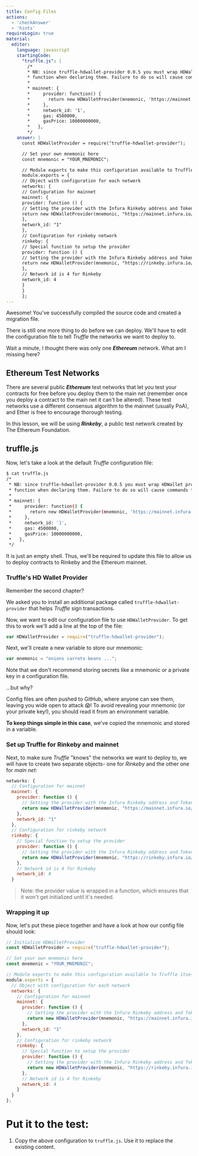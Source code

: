 ```yaml
---
title: Config Files
actions:
  - 'checkAnswer'
  - 'hints'
requireLogin: true
material:
  editor:
    language: javascript
    startingCode:
      "truffle.js": |
        /*
        * NB: since truffle-hdwallet-provider 0.0.5 you must wrap HDWallet providers in a
        * function when declaring them. Failure to do so will cause commands to hang. ex:
        * 
        * mainnet: {
        *     provider: function() {
        *       return new HDWalletProvider(mnemonic, 'https://mainnet.infura.io/<infura-key>')
        *     },
        *     network_id: '1',
        *     gas: 4500000,
        *     gasPrice: 10000000000,
        *   },
        */
    answer: |
      const HDWalletProvider = require("truffle-hdwallet-provider");

      // Set your own mnemonic here
      const mnemonic = "YOUR_MNEMONIC";

      // Module exports to make this configuration available to Truffle itself
      module.exports = {
      // Object with configuration for each network
      networks: {
      // Configuration for mainnet
      mainnet: {
      provider: function () {
      // Setting the provider with the Infura Rinkeby address and Token
      return new HDWalletProvider(mnemonic, "https://mainnet.infura.io/v3/YOUR_TOKEN")
      },
      network_id: "1"
      },
      // Configuration for rinkeby network
      rinkeby: {
      // Special function to setup the provider
      provider: function () {
      // Setting the provider with the Infura Rinkeby address and Token
      return new HDWalletProvider(mnemonic, "https://rinkeby.infura.io/v3/YOUR_TOKEN")
      },
      // Network id is 4 for Rinkeby
      network_id: 4
      }
      }
      };
---
```


Awesome! You've successfully compiled the source code and created a migration file.

There is still one more thing to do before we can deploy. We'll have to edit the configuration file to tell _Truffle_ the networks we want to deploy to.

Wait a minute, I thought there was only one **_Ethereum_** network. What am I missing here?

## Ethereum Test Networks

There are several public **_Ethereum_** test networks that let you test your contracts for free before you deploy them to the main net (remember once you deploy a contract to the main net it can't be altered). These test networks use a different consensus algorithm to the mainnet (usually PoA), and Ether is free to encourage thorough testing.

In this lesson, we will be using **_Rinkeby_**, a public test network created by The Ethereum Foundation.

## truffle.js

Now, let's take a look at the default _Truffle_ configuration file:

```bash
$ cat truffle.js
/*
 * NB: since truffle-hdwallet-provider 0.0.5 you must wrap HDWallet providers in a
 * function when declaring them. Failure to do so will cause commands to hang. ex:
 *
 * mainnet: {
 *     provider: function() {
 *       return new HDWalletProvider(mnemonic, 'https://mainnet.infura.io/<infura-key>')
 *     },
 *     network_id: '1',
 *     gas: 4500000,
 *     gasPrice: 10000000000,
 *   },
 */
```

It is just an empty shell. Thus, we'll be required to update this file to allow us to deploy contracts to Rinkeby and the Ethereum mainnet.

### Truffle's HD Wallet Provider

Remember the second chapter?

We asked you to install an additional package called `truffle-hdwallet-provider` that helps _Truffle_ sign transactions.

Now, we want to edit our configuration file to use `HDWalletProvider`. To get this to work we'll add a line at the top of the file:

```JavaScript
var HDWalletProvider = require("truffle-hdwallet-provider");
```

Next, we'll create a new variable to store our mnemonic:

```JavaScript
var mnemonic = "onions carrots beans ...";
```

Note that we don't recommend storing secrets like a mnemonic or a private key in a configuration file.

...but why?

Config files are often pushed to GitHub, where anyone can see them, leaving you wide open to attack 😱! To avoid revealing your mnemonic (or your private key!), you should read it from an environment variable.

**To keep things simple in this case**, we've copied the mnemonic and stored in a variable.

### Set up Truffle for Rinkeby and mainnet

Next, to make sure _Truffle_ "knows" the networks we want to deploy to, we will have to create two separate objects- one for _Rinkeby_ and the other one for _main net_:

```JavaScript
networks: {
  // Configuration for mainnet
  mainnet: {
    provider: function () {
      // Setting the provider with the Infura Rinkeby address and Token
      return new HDWalletProvider(mnemonic, "https://mainnet.infura.io/v3/YOUR_TOKEN")
    },
    network_id: "1"
  },
  // Configuration for rinkeby network
  rinkeby: {
    // Special function to setup the provider
    provider: function () {
      // Setting the provider with the Infura Rinkeby address and Token
      return new HDWalletProvider(mnemonic, "https://rinkeby.infura.io/v3/YOUR_TOKEN")
    },
    // Network id is 4 for Rinkeby
    network_id: 4
  }
```
> Note: the provider value is wrapped in a function, which ensures that it won't get initialized until it's needed.

### Wrapping it up

Now, let's put these piece together and have a look at how our config file should look:

```JavaScript
// Initialize HDWalletProvider
const HDWalletProvider = require("truffle-hdwallet-provider");

// Set your own mnemonic here
const mnemonic = "YOUR_MNEMONIC";

// Module exports to make this configuration available to Truffle itself
module.exports = {
  // Object with configuration for each network
  networks: {
    // Configuration for mainnet
    mainnet: {
      provider: function () {
        // Setting the provider with the Infura Rinkeby address and Token
        return new HDWalletProvider(mnemonic, "https://mainnet.infura.io/v3/YOUR_TOKEN")
      },
      network_id: "1"
    },
    // Configuration for rinkeby network
    rinkeby: {
      // Special function to setup the provider
      provider: function () {
        // Setting the provider with the Infura Rinkeby address and Token
        return new HDWalletProvider(mnemonic, "https://rinkeby.infura.io/v3/YOUR_TOKEN")
      },
      // Network id is 4 for Rinkeby
      network_id: 4
    }
  }
};
```

# Put it to the test:

1. Copy the above configuration to `truffle.js`. Use it to replace the existing content.

